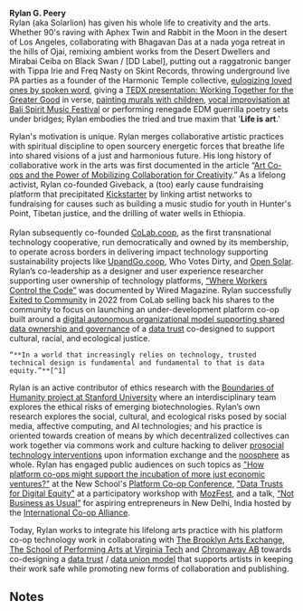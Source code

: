 
**Rylan G. Peery** \
Rylan (aka Solarlion) has given his whole life to creativity and the arts.  Whether 90's raving with Aphex Twin and Rabbit in the Moon in the desert of Los Angeles, collaborating with Bhagavan Das at a nada yoga retreat in the hills of Ojai, remixing ambient works from the Desert Dwellers and Mirabai Ceiba on Black Swan / [DD Label], putting out a raggatronic banger with Tippa Irie and Freq Nasty on Skint Records, throwing underground live PA parties as a founder of the Harmonic Temple collective, [eulogizing loved ones by spoken word](https://drive.google.com/file/d/1c7sd3qQYM0ge6s0Biu9HpAzHt1kP4ZCi/view?usp=drive_link), giving a [TEDX presentation: Working Together for the Greater Good](https://www.youtube.com/watch?v=iVrpr8WTC4g) in verse, [painting murals with children](https://www.instagram.com/p/CfFqBQXuv_L/?utm_source=ig_web_copy_link&igsh=MzRlODBiNWFlZA==), [vocal improvisation at Bali Spirit Music Festival](https://www.instagram.com/p/BwB5efRnbha/?utm_source=ig_web_copy_link&igsh=MzRlODBiNWFlZA==) or performing renegade EDM guerrilla poetry sets under bridges; Rylan embodies the tried and true maxim that '**Life is art**.' 

Rylan's motivation is unique.  Rylan merges collaborative artistic practices with spiritual discipline to open sourcery energetic forces that breathe life into shared visions of a just and harmonious future.   His long history of collaborative work in the arts was first documented in the article “[Art Co-ops and the Power of Mobilizing Collaboration for Creativity](https://www.shareable.net/art-co-ops-and-the-power-of-mobilizing-collaboration-for-creativity/).”   As a lifelong activist, Rylan co-founded Giveback, a (too) early cause fundraising platform that precipitated [Kickstarter](https://www.kickstarter.com/?country=US) by linking artist networks to fundraising for causes such as building a music studio for youth in Hunter's Point, Tibetan justice, and the drilling of water wells in Ethiopia.  \
 \
Rylan subsequently co-founded [CoLab.coop](CoLab.coop), as the first transnational technology cooperative, run democratically and owned by its membership, to operate across borders in delivering impact technology supporting sustainability projects like [UpandGo.coop](UpandGo.coop), Who Votes Dirty, and [Open Solar](https://www.opensolar.com/).  Rylan’s co-leadership as a designer and user experience researcher supporting user ownership of technology platforms, [“Where Workers Control the Code”](https://www.wired.com/story/when-workers-control-gig-economy/) was documented by Wired Magazine.  Rylan successfully [Exited to Community](https://opencollective.com/e2c) in 2022 from CoLab selling back his shares to the community to focus on launching an under-development platform co-op built around a [digital autonomous organizational model supporting shared data ownership and governance](https://ietresearch.onlinelibrary.wiley.com/doi/full/10.1049/blc2.12062) of a [data trust](https://theodi.org/insights/explainers/what-is-a-data-trust/) co-designed to support cultural, racial, and ecological justice. 


    “**In a world that increasingly relies on technology, trusted technical design is fundamental and fundamental to that is data equity.”**[^1]

Rylan is an active contributor of ethics research with the [Boundaries of Humanity project at Stanford University](https://boundaries.com/) where an interdisciplinary team explores the ethical risks of emerging biotechnologies.  Rylan’s own research explores the social, cultural, and ecological risks posed by social media, affective computing, and AI technologies; and his practice is oriented towards creation of means by which decentralized collectives can work together via commons work and culture hacking to deliver [prosocial technology interventions](https://link.springer.com/chapter/10.1007/978-3-319-15515-9_15) upon information exchange and the [noosphere](https://en.wikipedia.org/wiki/Noosphere) as whole.  Rylan has engaged public audiences on such topics as ["How platform co-ops might support the incubation of more just economic ventures?"](https://neweconomics.org/uploads/files/Disrupting-Together.pdf) at the New School's [Platform Co-op Conference](https://platform.coop/events/roots-of-resilience/), ["Data Trusts for Digital Equity"](https://www.weforum.org/agenda/2024/01/data-equity-trust/) at a participatory workshop with [MozFest](https://www.mozillafestival.org/en/), and a talk, [“Not Business as Usual”](https://www.icaap.coop/icanews/young-development-professionals%E2%80%99-meeting-ydpm-marks-its-debut) for aspiring entrepreneurs in New Delhi, India hosted by the [International Co-op Alliance](https://ica.coop/).

Today, Rylan works to integrate his lifelong arts practice with his platform co-op technology work in collaborating with [The Brooklyn Arts Exchange](https://www.bax.org/), [The School of Performing Arts at Virginia Tech](https://sopa.vt.edu/faculty_staff/theatre-faculty/robert-leonard.html) and [Chromaway AB](https://chromaway.com/) towards co-designing a [data trust](https://theodi.org/insights/explainers/what-is-a-data-trust/) / [data union model](https://dataunions.org/about/) that supports artists in keeping their work safe while promoting new forms of collaboration and publishing. 


<!-- Footnotes themselves at the bottom. -->
## Notes

[^1]:
     World Economic Forum, “Why data equity plays a crucial role in establishing trust in the tech era,” January 11, 2024. [https://www.weforum.org/agenda/2024/01/data-equity-trust/](https://www.weforum.org/agenda/2024/01/data-equity-trust/)
